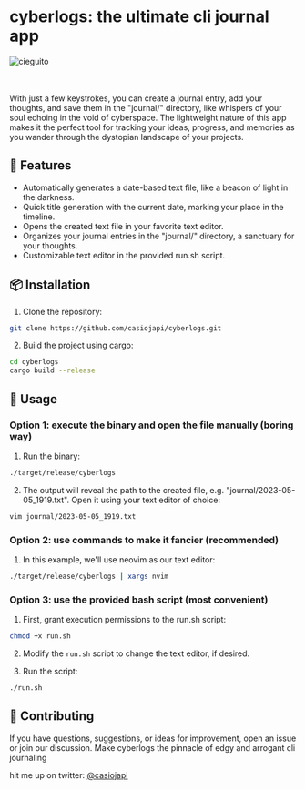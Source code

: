 # cyberlogs: the ultimate cli journal app 

![cieguito](https://pbs.twimg.com/profile_banners/3438631625/1681945275/1500x500)

<br>
<br>
With just a few keystrokes, you can create a journal entry, add your thoughts, and save them in the "journal/" directory, like whispers of your soul echoing in the void of cyberspace. The lightweight nature of this app makes it the perfect tool for tracking your ideas, progress, and memories as you wander through the dystopian landscape of your projects.

## 🚀 Features
- Automatically generates a date-based text file, like a beacon of light in the darkness.
- Quick title generation with the current date, marking your place in the timeline.
- Opens the created text file in your favorite text editor.
- Organizes your journal entries in the "journal/" directory, a sanctuary for your thoughts.
- Customizable text editor in the provided run.sh script.

## 📦 Installation

1. Clone the repository:

```bash
git clone https://github.com/casiojapi/cyberlogs.git
```

2. Build the project using cargo:

```bash
cd cyberlogs
cargo build --release
```

## 📘 Usage

### Option 1: execute the binary and open the file manually (boring way)

1. Run the binary:


```bash
./target/release/cyberlogs
```

2. The output will reveal the path to the created file, e.g. "journal/2023-05-05_1919.txt". Open it using your text editor of choice:

```bash
vim journal/2023-05-05_1919.txt
```

### Option 2: use commands to make it fancier (recommended)

1. In this example, we'll use neovim as our text editor:

```bash
./target/release/cyberlogs | xargs nvim
```

### Option 3: use the provided bash script (most convenient)

1. First, grant execution permissions to the run.sh script:

```bash
chmod +x run.sh
```

2. Modify the `run.sh` script to change the text editor, if desired.

3. Run the script:

```bash
./run.sh
```

## 🤝 Contributing

If you have questions, suggestions, or ideas for improvement, open an issue or join our discussion. Make cyberlogs the pinnacle of edgy and arrogant cli journaling

hit me up on twitter: [@casiojapi](https://twitter.com/casiojapi)

